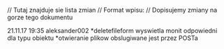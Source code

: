 // Tutaj znajduje sie lista zmian
// Format wpisu: <kiedy> <kto> 
// Dopisujemy zmiany na gorze tego dokumentu

21.11.17 19:35 aleksander002
*deletefileform wyswietla monit odpowiedni dla typu obiektu
*otwieranie plikow obslugiwane jest przez POSTa
